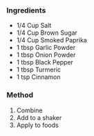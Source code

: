 ### Ingredients

* 1/4 Cup Salt
* 1/4 Cup Brown Sugar
* 1/4 Cup Smoked Paprika
* 1 tbsp Garlic Powder
* 1 tbsp Onion Powder
* 1 tbsp Black Pepper
* 1 tbsp Turmeric
* 1 tsp Cinnamon 


### Method

1. Combine
2. Add to a shaker
3. Apply to foods
